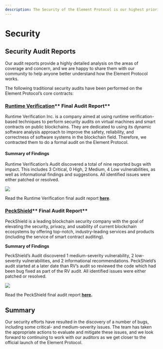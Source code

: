 ```yaml
---
description: The Security of the Element Protocol is our highest priority.
---
```


# Security

## **Security Audit Reports** <a href="b93e" id="b93e"></a>

Our audit reports provide a highly detailed analysis on the areas of coverage and concern, and we are happy to share them with our community to help anyone better understand how the Element Protocol works.

The following traditional security audits have been performed on the Element Protocol’s core contracts:

### [**Runtime Verification**](https://runtimeverification.com)** Final Audit Report** <a href="b6c6" id="b6c6"></a>

Runtime Verification Inc. is a company aimed at using runtime verification-based techniques to perform security audits on virtual machines and smart contracts on public blockchains. They are dedicated to using its dynamic software analysis approach to improve the safety, reliability, and correctness of software systems in the blockchain field. Therefore, we contracted them to do a formal audit on the Element Protocol.

#### **Summary of Findings**

Runtime Verification’s Audit discovered a total of nine reported bugs with impact. This includes 3 Critical, 0 High, 2 Medium, 4 Low vulnerabilities, as well as informational findings and suggestions. All identified issues were either patched or resolved.

![](https://miro.medium.com/max/1680/1\*lJ\_mc0DwSm4MU6W-qbE2Tg.png)

Read the Runtime Verification final audit report [**here**](https://github.com/element-fi/elf-contracts/blob/main/audits/Runtime\_Verification\_Security\_Audit\_Report.pdf).

### [**PeckShield**](https://peckshield.com)** Final Audit Report**

PeckShield is a leading blockchain security company with the goal of elevating the security, privacy, and usability of current blockchain ecosystems by offering top-notch, industry-leading services and products (including the service of smart contract auditing).

**Summary of Findings**

PeckShield’s Audit discovered 1 medium-severity vulnerability, 2 low-severity vulnerabilities, and 2 informational recommendations. PeckShield’s audit started at a later date than RV’s audit so reviewed the code which had been bug fixed as part of the RV audit. All identified issues were either patched or resolved.

![](https://miro.medium.com/max/1676/1\*viXDXjhwprAFamD-n1kzLw.png)

Read the PeckShield final audit report [**here**](https://github.com/element-fi/elf-contracts/blob/main/audits/PeckShield-Audit-Report.pdf)**.**

## **Summary**

Our security efforts have resulted in the discovery of a number of bugs, including some critical- and medium-severity issues. The team has taken the appropriate actions to evaluate and mitigate these issues, and we look forward to continuing to work with our auditors as we get closer to the official launch of the Element Protocol.
